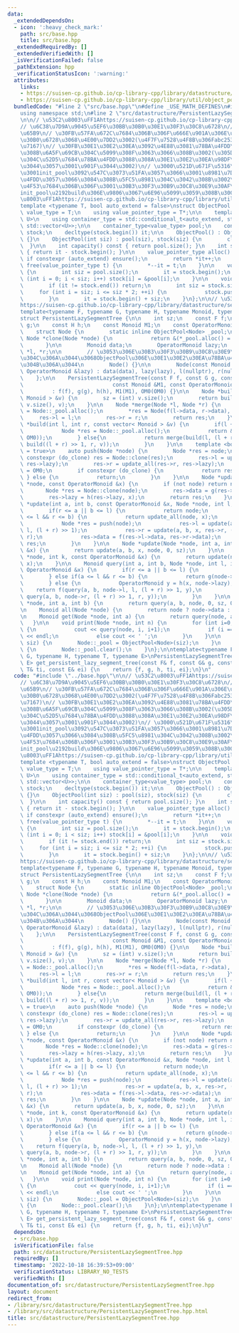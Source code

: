 ```yaml
---
data:
  _extendedDependsOn:
  - icon: ':heavy_check_mark:'
    path: src/base.hpp
    title: src/base.hpp
  _extendedRequiredBy: []
  _extendedVerifiedWith: []
  _isVerificationFailed: false
  _pathExtension: hpp
  _verificationStatusIcon: ':warning:'
  attributes:
    links:
    - https://suisen-cp.github.io/cp-library-cpp/library/datastructure/segment_tree/persistent_lazy_segment_tree.hpp
    - https://suisen-cp.github.io/cp-library-cpp/library/util/object_pool.hpp
  bundledCode: "#line 2 \"src/base.hpp\"\n#define _USE_MATH_DEFINES\n#include <bits/stdc++.h>\n\
    using namespace std;\n#line 2 \"src/datastructure/PersistentLazySegmentTree.hpp\"\
    \n\n// \u53C2\u8003\uFF1Ahttps://suisen-cp.github.io/cp-library-cpp/library/datastructure/segment_tree/persistent_lazy_segment_tree.hpp\n\
    // \u6C38\u7D9A\u9045\u5EF6\u30BB\u30B0\u30E1\u30F3\u30C8\u6728\n// \u4F7F\u3044\
    \u65B9\n// \u30FB\u57FA\u672C\u7684\u306B\u306F\u666E\u901A\u306E\u6C38\u7D9A\u30BB\
    \u30B0\u6728\u3068\u4E00\u7DD2\u3002(\u4F7F\u7528\u4F8B\u306Fabc253_f\u3092\u53C2\
    \u7167)\n// \u30FB\u30E1\u30E2\u30EA\u3092\u4E88\u3081\u78BA\u4FDD\u3067\u304D\
    \u308B\u6A5F\u69CB\u304C\u5099\u308F\u3063\u3066\u308B\u3002(\u305D\u306E\u65B9\
    \u304C\u52D5\u7684\u78BA\u4FDD\u3088\u308A\u30E1\u30E2\u30EA\u98DF\u308F\u306A\
    \u3044\u3057\u3001\u901F\u3044\u3002)\n// \u3000\u521D\u671F\u5316\u5F8C\u306B\
    \u3001init_pool\u3092\u547C\u3073\u51FA\u3057\u3066\u3001\u8981\u7D20\u3092\u78BA\
    \u4FDD\u3057\u3066\u3084\u308B\u5FC5\u8981\u304C\u3042\u308B\u3002\n// \u3000\u5177\
    \u4F53\u7684\u306B\u306F\u3001\u30B3\u30F3\u30B9\u30C8\u30E9\u30AF\u30BF\u2192\
    init_pool\u2192build\u306E\u9806\u3067\u6E96\u5099\u3059\u308B\u3002\n\n// \u53C2\
    \u8003\uFF1Ahttps://suisen-cp.github.io/cp-library-cpp/library/util/object_pool.hpp\n\
    template <typename T, bool auto_extend = false>\nstruct ObjectPool {\n    using\
    \ value_type = T;\n    using value_pointer_type = T*;\n\n    template <typename\
    \ U>\n    using container_type = std::conditional_t<auto_extend, std::deque<U>,\
    \ std::vector<U>>;\n\n    container_type<value_type> pool;\n    container_type<value_pointer_type>\
    \ stock;\n    decltype(stock.begin()) it;\n\n    ObjectPool() : ObjectPool(0)\
    \ {}\n    ObjectPool(int siz) : pool(siz), stock(siz) {\n        clear();\n  \
    \  }\n\n    int capacity() const { return pool.size(); }\n    int size() const\
    \ { return it - stock.begin(); }\n\n    value_pointer_type alloc() {\n       \
    \ if constexpr (auto_extend) ensure();\n        return *it++;\n    }\n\n    void\
    \ free(value_pointer_type t) {\n        *--it = t;\n    }\n\n    void clear()\
    \ {\n        int siz = pool.size();\n        it = stock.begin();\n        for\
    \ (int i = 0; i < siz; i++) stock[i] = &pool[i];\n    }\n\n    void ensure() {\n\
    \        if (it != stock.end()) return;\n        int siz = stock.size();\n   \
    \     for (int i = siz; i <= siz * 2; ++i) {\n            stock.push_back(&pool.emplace_back());\n\
    \        }\n        it = stock.begin() + siz;\n    }\n};\n\n// \u53C2\u8003\uFF1A\
    https://suisen-cp.github.io/cp-library-cpp/library/datastructure/segment_tree/persistent_lazy_segment_tree.hpp\n\
    template<typename F, typename G, typename H, typename Monoid, typename OperatorMonoid>\n\
    struct PersistentLazySegmentTree {\n\n    int sz;\n    const F f;\n    const G\
    \ g;\n    const H h;\n    const Monoid M1;\n    const OperatorMonoid OM0;\n\n\
    \    struct Node {\n        static inline ObjectPool<Node> _pool;\n        static\
    \ Node *clone(Node *node) {\n            return &(*_pool.alloc() = *node);\n \
    \       }\n\n        Monoid data;\n        OperatorMonoid lazy;\n        Node\
    \ *l, *r;\n\n        // \u3053\u306E\u30B3\u30F3\u30B9\u30C8\u30E9\u30AF\u30BF\
    \u304C\u306A\u3044\u3068ObjectPool\u306E\u30E1\u30E2\u30EA\u78BA\u4FDD\u304C\u52D5\
    \u304B\u306A\u3044\n        Node() {}\n\n        Node(const Monoid &data, const\
    \ OperatorMonoid &lazy) : data(data), lazy(lazy), l(nullptr), r(nullptr) {}\n\
    \    };\n\n    PersistentLazySegmentTree(const F f, const G g, const H h,\n  \
    \                            const Monoid &M1, const OperatorMonoid OM0)\n   \
    \         : f(f), g(g), h(h), M1(M1), OM0(OM0) {}\n\n    Node *build(const vector<\
    \ Monoid > &v) {\n        sz = (int) v.size();\n        return build(0, (int)\
    \ v.size(), v);\n    }\n\n    Node *merge(Node *l, Node *r) {\n        Node *res\
    \ = Node::_pool.alloc();\n        *res = Node(f(l->data, r->data), OM0);\n   \
    \     res->l = l;\n        res->r = r;\n        return res;\n    }\n\n    Node\
    \ *build(int l, int r, const vector< Monoid > &v) {\n        if(l + 1 == r) {\n\
    \            Node *res = Node::_pool.alloc();\n            return &(*res = Node(v[l],\
    \ OM0));\n        } else{\n            return merge(build(l, (l + r) >> 1, v),\
    \ build((l + r) >> 1, r, v));\n        }\n    }\n\n    template <bool do_clone\
    \ = true>\n    auto push(Node *node) {\n        Node *res = node;\n        if\
    \ constexpr (do_clone) res = Node::clone(res);\n        res->l = update_all(res->l,\
    \ res->lazy);\n        res->r = update_all(res->r, res->lazy);\n        res->lazy\
    \ = OM0;\n        if constexpr (do_clone) {\n            return res;\n       \
    \ } else {\n            return;\n        }\n    }\n\n    Node *update_all(Node\
    \ *node, const OperatorMonoid &x) {\n        if (not node) return nullptr;\n \
    \       Node *res = Node::clone(node);\n        res->data = g(res->data, x);\n\
    \        res->lazy = h(res->lazy, x);\n        return res;\n    }\n\n    Node\
    \ *update(int a, int b, const OperatorMonoid &x, Node *node, int l, int r) {\n\
    \        if(r <= a || b <= l) {\n            return node;\n        } else if (a\
    \ <= l && r <= b) {\n            return update_all(node, x);\n        } else {\n\
    \            Node *res = push(node);\n            res->l = update(a, b, x, res->l,\
    \ l, (l + r) >> 1);\n            res->r = update(a, b, x, res->r, (l + r) >> 1,\
    \ r);\n            res->data = f(res->l->data, res->r->data);\n            return\
    \ res;\n        }\n    }\n\n    Node *update(Node *node, int a, int b, const OperatorMonoid\
    \ &x) {\n        return update(a, b, x, node, 0, sz);\n    }\n\n    Node *update(Node\
    \ *node, int k, const OperatorMonoid &x) {\n        return update(node, k, k+1,\
    \ x);\n    }\n\n    Monoid query(int a, int b, Node *node, int l, int r, const\
    \ OperatorMonoid &x) {\n        if(r <= a || b <= l) {\n            return M1;\n\
    \        } else if(a <= l && r <= b) {\n            return g(node->data, x);\n\
    \        } else {\n            OperatorMonoid y = h(x, node->lazy);\n        \
    \    return f(query(a, b, node->l, l, (l + r) >> 1, y),\n                    \
    \ query(a, b, node->r, (l + r) >> 1, r, y));\n        }\n    }\n\n    Monoid query(Node\
    \ *node, int a, int b) {\n        return query(a, b, node, 0, sz, OM0);\n    }\n\
    \n    Monoid all(Node *node) {\n        return node ? node->data : M1;\n    }\n\
    \n    Monoid get(Node *node, int a) {\n        return query(node, a, a+1);\n \
    \   }\n\n    void print(Node *node, int n) {\n        for (int i=0; i<n; i++)\
    \ {\n            cout << query(node, i, i+1);\n            if (i == n-1) cout\
    \ << endl;\n            else cout << ' ';\n        }\n    }\n\n    void init_pool(int\
    \ siz) {\n        Node::_pool = ObjectPool<Node>(siz);\n    }\n    void clear_pool()\
    \ {\n        Node::_pool.clear();\n    }\n};\n\ntemplate<typename F, typename\
    \ G, typename H, typename T, typename E>\nPersistentLazySegmentTree<F, G, H, T,\
    \ E> get_persistent_lazy_segment_tree(const F& f, const G& g, const H& h, const\
    \ T& ti, const E& ei) {\n    return {f, g, h, ti, ei};\n}\n"
  code: "#include \"../base.hpp\"\n\n// \u53C2\u8003\uFF1Ahttps://suisen-cp.github.io/cp-library-cpp/library/datastructure/segment_tree/persistent_lazy_segment_tree.hpp\n\
    // \u6C38\u7D9A\u9045\u5EF6\u30BB\u30B0\u30E1\u30F3\u30C8\u6728\n// \u4F7F\u3044\
    \u65B9\n// \u30FB\u57FA\u672C\u7684\u306B\u306F\u666E\u901A\u306E\u6C38\u7D9A\u30BB\
    \u30B0\u6728\u3068\u4E00\u7DD2\u3002(\u4F7F\u7528\u4F8B\u306Fabc253_f\u3092\u53C2\
    \u7167)\n// \u30FB\u30E1\u30E2\u30EA\u3092\u4E88\u3081\u78BA\u4FDD\u3067\u304D\
    \u308B\u6A5F\u69CB\u304C\u5099\u308F\u3063\u3066\u308B\u3002(\u305D\u306E\u65B9\
    \u304C\u52D5\u7684\u78BA\u4FDD\u3088\u308A\u30E1\u30E2\u30EA\u98DF\u308F\u306A\
    \u3044\u3057\u3001\u901F\u3044\u3002)\n// \u3000\u521D\u671F\u5316\u5F8C\u306B\
    \u3001init_pool\u3092\u547C\u3073\u51FA\u3057\u3066\u3001\u8981\u7D20\u3092\u78BA\
    \u4FDD\u3057\u3066\u3084\u308B\u5FC5\u8981\u304C\u3042\u308B\u3002\n// \u3000\u5177\
    \u4F53\u7684\u306B\u306F\u3001\u30B3\u30F3\u30B9\u30C8\u30E9\u30AF\u30BF\u2192\
    init_pool\u2192build\u306E\u9806\u3067\u6E96\u5099\u3059\u308B\u3002\n\n// \u53C2\
    \u8003\uFF1Ahttps://suisen-cp.github.io/cp-library-cpp/library/util/object_pool.hpp\n\
    template <typename T, bool auto_extend = false>\nstruct ObjectPool {\n    using\
    \ value_type = T;\n    using value_pointer_type = T*;\n\n    template <typename\
    \ U>\n    using container_type = std::conditional_t<auto_extend, std::deque<U>,\
    \ std::vector<U>>;\n\n    container_type<value_type> pool;\n    container_type<value_pointer_type>\
    \ stock;\n    decltype(stock.begin()) it;\n\n    ObjectPool() : ObjectPool(0)\
    \ {}\n    ObjectPool(int siz) : pool(siz), stock(siz) {\n        clear();\n  \
    \  }\n\n    int capacity() const { return pool.size(); }\n    int size() const\
    \ { return it - stock.begin(); }\n\n    value_pointer_type alloc() {\n       \
    \ if constexpr (auto_extend) ensure();\n        return *it++;\n    }\n\n    void\
    \ free(value_pointer_type t) {\n        *--it = t;\n    }\n\n    void clear()\
    \ {\n        int siz = pool.size();\n        it = stock.begin();\n        for\
    \ (int i = 0; i < siz; i++) stock[i] = &pool[i];\n    }\n\n    void ensure() {\n\
    \        if (it != stock.end()) return;\n        int siz = stock.size();\n   \
    \     for (int i = siz; i <= siz * 2; ++i) {\n            stock.push_back(&pool.emplace_back());\n\
    \        }\n        it = stock.begin() + siz;\n    }\n};\n\n// \u53C2\u8003\uFF1A\
    https://suisen-cp.github.io/cp-library-cpp/library/datastructure/segment_tree/persistent_lazy_segment_tree.hpp\n\
    template<typename F, typename G, typename H, typename Monoid, typename OperatorMonoid>\n\
    struct PersistentLazySegmentTree {\n\n    int sz;\n    const F f;\n    const G\
    \ g;\n    const H h;\n    const Monoid M1;\n    const OperatorMonoid OM0;\n\n\
    \    struct Node {\n        static inline ObjectPool<Node> _pool;\n        static\
    \ Node *clone(Node *node) {\n            return &(*_pool.alloc() = *node);\n \
    \       }\n\n        Monoid data;\n        OperatorMonoid lazy;\n        Node\
    \ *l, *r;\n\n        // \u3053\u306E\u30B3\u30F3\u30B9\u30C8\u30E9\u30AF\u30BF\
    \u304C\u306A\u3044\u3068ObjectPool\u306E\u30E1\u30E2\u30EA\u78BA\u4FDD\u304C\u52D5\
    \u304B\u306A\u3044\n        Node() {}\n\n        Node(const Monoid &data, const\
    \ OperatorMonoid &lazy) : data(data), lazy(lazy), l(nullptr), r(nullptr) {}\n\
    \    };\n\n    PersistentLazySegmentTree(const F f, const G g, const H h,\n  \
    \                            const Monoid &M1, const OperatorMonoid OM0)\n   \
    \         : f(f), g(g), h(h), M1(M1), OM0(OM0) {}\n\n    Node *build(const vector<\
    \ Monoid > &v) {\n        sz = (int) v.size();\n        return build(0, (int)\
    \ v.size(), v);\n    }\n\n    Node *merge(Node *l, Node *r) {\n        Node *res\
    \ = Node::_pool.alloc();\n        *res = Node(f(l->data, r->data), OM0);\n   \
    \     res->l = l;\n        res->r = r;\n        return res;\n    }\n\n    Node\
    \ *build(int l, int r, const vector< Monoid > &v) {\n        if(l + 1 == r) {\n\
    \            Node *res = Node::_pool.alloc();\n            return &(*res = Node(v[l],\
    \ OM0));\n        } else{\n            return merge(build(l, (l + r) >> 1, v),\
    \ build((l + r) >> 1, r, v));\n        }\n    }\n\n    template <bool do_clone\
    \ = true>\n    auto push(Node *node) {\n        Node *res = node;\n        if\
    \ constexpr (do_clone) res = Node::clone(res);\n        res->l = update_all(res->l,\
    \ res->lazy);\n        res->r = update_all(res->r, res->lazy);\n        res->lazy\
    \ = OM0;\n        if constexpr (do_clone) {\n            return res;\n       \
    \ } else {\n            return;\n        }\n    }\n\n    Node *update_all(Node\
    \ *node, const OperatorMonoid &x) {\n        if (not node) return nullptr;\n \
    \       Node *res = Node::clone(node);\n        res->data = g(res->data, x);\n\
    \        res->lazy = h(res->lazy, x);\n        return res;\n    }\n\n    Node\
    \ *update(int a, int b, const OperatorMonoid &x, Node *node, int l, int r) {\n\
    \        if(r <= a || b <= l) {\n            return node;\n        } else if (a\
    \ <= l && r <= b) {\n            return update_all(node, x);\n        } else {\n\
    \            Node *res = push(node);\n            res->l = update(a, b, x, res->l,\
    \ l, (l + r) >> 1);\n            res->r = update(a, b, x, res->r, (l + r) >> 1,\
    \ r);\n            res->data = f(res->l->data, res->r->data);\n            return\
    \ res;\n        }\n    }\n\n    Node *update(Node *node, int a, int b, const OperatorMonoid\
    \ &x) {\n        return update(a, b, x, node, 0, sz);\n    }\n\n    Node *update(Node\
    \ *node, int k, const OperatorMonoid &x) {\n        return update(node, k, k+1,\
    \ x);\n    }\n\n    Monoid query(int a, int b, Node *node, int l, int r, const\
    \ OperatorMonoid &x) {\n        if(r <= a || b <= l) {\n            return M1;\n\
    \        } else if(a <= l && r <= b) {\n            return g(node->data, x);\n\
    \        } else {\n            OperatorMonoid y = h(x, node->lazy);\n        \
    \    return f(query(a, b, node->l, l, (l + r) >> 1, y),\n                    \
    \ query(a, b, node->r, (l + r) >> 1, r, y));\n        }\n    }\n\n    Monoid query(Node\
    \ *node, int a, int b) {\n        return query(a, b, node, 0, sz, OM0);\n    }\n\
    \n    Monoid all(Node *node) {\n        return node ? node->data : M1;\n    }\n\
    \n    Monoid get(Node *node, int a) {\n        return query(node, a, a+1);\n \
    \   }\n\n    void print(Node *node, int n) {\n        for (int i=0; i<n; i++)\
    \ {\n            cout << query(node, i, i+1);\n            if (i == n-1) cout\
    \ << endl;\n            else cout << ' ';\n        }\n    }\n\n    void init_pool(int\
    \ siz) {\n        Node::_pool = ObjectPool<Node>(siz);\n    }\n    void clear_pool()\
    \ {\n        Node::_pool.clear();\n    }\n};\n\ntemplate<typename F, typename\
    \ G, typename H, typename T, typename E>\nPersistentLazySegmentTree<F, G, H, T,\
    \ E> get_persistent_lazy_segment_tree(const F& f, const G& g, const H& h, const\
    \ T& ti, const E& ei) {\n    return {f, g, h, ti, ei};\n}\n"
  dependsOn:
  - src/base.hpp
  isVerificationFile: false
  path: src/datastructure/PersistentLazySegmentTree.hpp
  requiredBy: []
  timestamp: '2022-10-18 16:39:53+09:00'
  verificationStatus: LIBRARY_NO_TESTS
  verifiedWith: []
documentation_of: src/datastructure/PersistentLazySegmentTree.hpp
layout: document
redirect_from:
- /library/src/datastructure/PersistentLazySegmentTree.hpp
- /library/src/datastructure/PersistentLazySegmentTree.hpp.html
title: src/datastructure/PersistentLazySegmentTree.hpp
---
```


